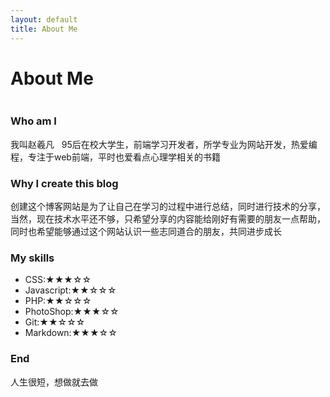 ```yaml
---
layout: default
title: About Me
---
```

<style>
	/*table{
		background:none;
		border:none;
		width:97%;
	}
	#left{
		text-align:right;
		border-right:none;
	}
	#right{
		text-align:left;
		border-right:none;
	}
	td{
		border-right: none;
		background:none;
	}
	tr:nth-child(2n) {
		background-color: #f7f7f7;
	} */
	li{
		text-align:left;
	}
	span{
		text-align:right;
	}
</style>
<div class="post">
	<h1 class="pageTitle">About Me</h1>
	<img src="{{ '/assets/img/touring.jpg' | prepend: site.baseurl }}" alt="">
	<h3>Who am I</h3>
	<p class="intro">我叫赵羲凡 &nbsp; 95后在校大学生，前端学习开发者，所学专业为网站开发，热爱编程，专注于web前端，平时也爱看点心理学相关的书籍</p>
	<h3>Why I create this blog</h3>
	<p class="intro">创建这个博客网站是为了让自己在学习的过程中进行总结，同时进行技术的分享，当然，现在技术水平还不够，只希望分享的内容能给刚好有需要的朋友一点帮助，同时也希望能够通过这个网站认识一些志同道合的朋友，共同进步成长</p>
	<h3>My skills</h3>
	<!-- <table>
	<tr>
		<td id="left"></td>
		<td id="right">★★★☆☆</td>
	</tr>
	<tr>
		<td id="left">Javascript:</td>
		<td id="right">★★☆☆☆</td>
	</tr>
	<tr>
		<td id="left">Php:</td>
		<td id="right">★★☆☆☆</td>
	</tr>
	<tr>
		<td id="left">PhotoShop:</td>
		<td id="right">★★★☆☆</td>
	</tr>
	<tr>
		<td id="left">Git:</td>
		<td id="right">★★☆☆☆</td>
	</tr>
	<tr>
		<td id="left">Markdown:</td>
		<td id="right">★★★☆☆</td>
	</tr>
	</table> -->
	<ul>
	<li><span>CSS:</span>★★★☆☆</li>
	<li><span>Javascript:</span>★★☆☆☆</li>
	<li><span>PHP:</span>★★☆☆☆</li>
	<li><span>PhotoShop:</span>★★★☆☆</li>
	<li><span>Git:</span>★★☆☆☆</li>
	<li><span>Markdown:</span>★★★☆☆</li>
	</ul>
	<h3>End</h3>
		<p class="intro">人生很短，想做就去做</p>
</div>
